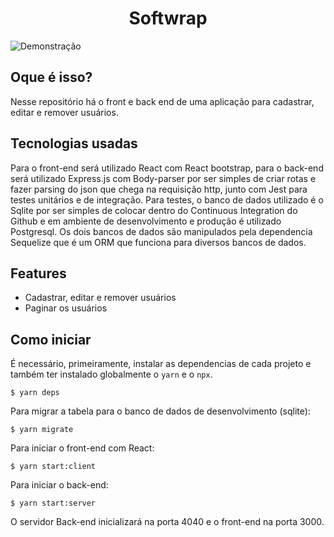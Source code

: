 <h1 align="center">Softwrap</h1>

![Demonstração](https://s3.gifyu.com/images/ezgif.com-gif-maker3c3d044c1fb8f568.gif)

## Oque é isso?
Nesse repositório há o front e back end de uma aplicação para cadastrar, editar e remover usuários. 

## Tecnologias usadas
Para o front-end será utilizado React com React bootstrap, para o back-end será utilizado Express.js com Body-parser por ser simples de criar rotas e fazer parsing do json que chega na requisição http, junto com Jest para testes unitários e de integração. Para testes, o banco de dados utilizado é o Sqlite por ser simples de colocar dentro do Continuous Integration do Github e em ambiente de desenvolvimento e produção é utilizado Postgresql. Os dois bancos de dados são manipulados pela dependencia Sequelize que é um ORM que funciona para diversos bancos de dados. 

## Features
- Cadastrar, editar e remover usuários 
- Paginar os usuários

## Como iniciar
É necessário, primeiramente, instalar as dependencias de cada projeto e também ter instalado globalmente o `yarn` e o `npx`.
```
$ yarn deps
```
Para migrar a tabela para o banco de dados de desenvolvimento (sqlite):
```
$ yarn migrate
```
Para iniciar o front-end com React:
```
$ yarn start:client
```
Para iniciar o back-end:
```
$ yarn start:server
```
O servidor Back-end inicializará na porta 4040 e o front-end na porta 3000. 